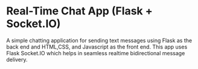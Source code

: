 # Real-Time Chat App (Flask + Socket.IO) 
 A simple chatting application for sending text messages using Flask as the back end and HTML,CSS, and Javascript as the front end. This app uses Flask Socket.IO which helps in seamless realtime bidirectional message delivery.
